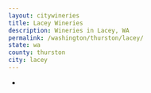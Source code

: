 ```yaml
---
layout: citywineries
title: Lacey Wineries
description: Wineries in Lacey, WA
permalink: /washington/thurston/lacey/
state: wa
county: thurston
city: lacey
---
```

-
